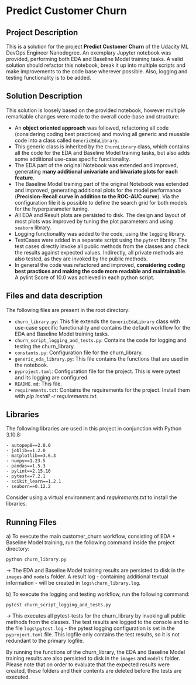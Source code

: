 # Predict Customer Churn

## Project Description

This is a solution for the project **Predict Customer Churn** of the Udacity ML DevOps Engineer Nanodegree. An exemplary Jupyter notebook was provided, performing both EDA and Baseline Model training tasks. A valid solution should refactor this notebook, break it up into multiple scripts and make improvements to the code base wherever possible. Also, logging and testing functionality is to be added.

## Solution Description

This solution is loosely based on the provided notebook, however multiple remarkable changes were made to the overall code-base and structure:

- An **object oriented approach** was followed, refactoring all code (considering coding best practices) and moving all generic and reusable code into a class called `GenericEdaLibrary`.
- This generic class is inherited by the `ChurnLibrary` class, which contains all the code for the EDA and Baseline Model training tasks, but also adds some additional use-case specific functionality.
- The EDA part of the original Notebook was extended and improved, generating **many additional univariate and bivariate plots for each feature**.
- The Baseline Model training part of the original Notebook was extended and improved, generating additional plots for the model performance (**Precision-Recall curve in addition to the ROC-AUC curve**). Via the configuration file it is possible to define the search grid for both models for the hyperparameter tuning.
- All EDA and Result plots are persisted to disk. The design and layout of most plots was improved by tuning the plot parameters and using `seaborn` library.
- Logging functionality was added to the code, using the `logging` library.
- TestCases were added in a separate script using the `pytest` library. The test cases directly invoke all public methods from the classes and check the results against expected values. Indirectly, all private methods are also tested, as they are invoked by the public methods.
- In general the code was refactored and improved, **considering coding best practices and making the code more readable and maintainable**. A pylint Score of 10.0 was achieved in each python script.

## Files and data description

The following files are present in the root directory:

- `churn_library.py`: This file extends the `GenericEdaLibrary` class with use-case specific functionality and contains the default workflow for the EDA and Baseline Model training tasks.
- `churn_script_logging_and_tests.py`: Contains the code for logging and testing the churn_library.
- `constants.py`: Configuration file for the churn_library.
- `generic_eda_library.py`: This file contains the functions that are used in the notebook.
- `pyproject.toml`: Configuration file for the project. This is were pytest and its logging are configured.
- `README.md`: This file.
- `requirements.txt`: Contains the requirements for the project. Install them with *pip install -r requirements.txt*.

## Libraries

The following libraries are used in this project in conjunction with Python 3.10.8:

    - autopep8==2.0.0
    - joblib==1.2.0
    - matplotlib==3.6.3
    - numpy==1.23.5
    - pandas==1.5.3
    - pylint==2.15.10
    - pytest==7.2.1
    - scikit_learn==1.2.1
    - seaborn==0.12.2

Consider using a virtual environment and *requirements.txt* to install the libraries.

## Running Files

a) To execute the main customer_churn workflow, consisting of EDA + Baseline Model training, run the following command inside the project directory:

    python churn_library.py

→ The EDA and Baseline Model training results are persisted to disk in the `images` and `models` folder. A result log - containing additional textual information -  will be created in `logs\churn_library.log`.

b) To execute the logging and testing workflow, run the following command:

    pytest churn_script_logging_and_tests.py

→ This executes all pytest-tests for the churn_library by invoking all public methods from the classes. The test results are logged to the console and to the file `logs\pytest.log` - the pytest logging configuration is set in the `pyproject.toml` file. This logfile only contains the test results, so it is not redundant to the primary logfile.

By running the functions of the churn_library, the EDA and Baseline Model training results are also persisted to disk in the `images` and `models` folder. Please note that on order to evaluate that the expected results were created, these folders and their contents are deleted before the tests are executed.
